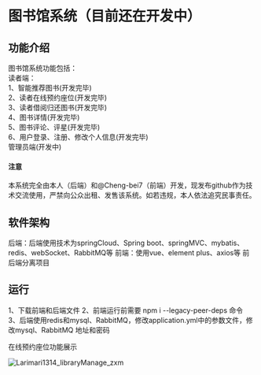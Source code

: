 # 图书馆系统（目前还在开发中）
## 功能介绍
图书馆系统功能包括：  
读者端：  
1、智能推荐图书(开发完毕)  
2、读者在线预约座位(开发完毕)  
3、读者借阅归还图书(开发完毕)  
4、图书详情(开发完毕)  
5、图书评论、评星(开发完毕)  
6、用户登录、注册、修改个人信息(开发完毕)  
管理员端(开发中)

#### 注意
本系统完全由本人（后端）和@Cheng-bei7（前端）开发，现发布github作为技术交流使用，严禁向公众出租、发售该系统。如若违规，本人依法追究民事责任。
## 软件架构
后端：后端使用技术为springCloud、Spring boot、springMVC、mybatis、redis、webSocket、RabbitMQ等
前端：使用vue、element plus、axios等
前后端分离项目
## 运行
1、下载前端和后端文件
2、前端运行前需要 npm i --legacy-peer-deps 命令
3、后端使用redis和mysql、RabbitMQ，修改application.yml中的参数文件，修改mysql、RabbitMQ 地址和密码

在线预约座位功能展示

![Larimari1314_libraryManage_zxm](https://user-images.githubusercontent.com/87918586/199652643-999b0ea1-c7b1-415e-8e37-549d182cd8e0.gif)


